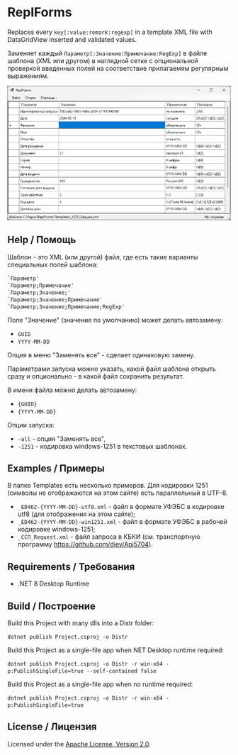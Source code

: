 # ReplForms
Replaces every `key[:value:remark:regexp]` in a template XML file with
DataGridView inserted and validated values.

Заменяет каждый `Параметр[:Значение:Примечание:RegExp]` в файле шаблона
(XML или другом) в наглядной сетке с опциональной проверкой введенных
полей на соответствие прилагаемям регулярным выражениям.

![Рабочее окно приложения](docs/assets/images/ReplForms.png)

## Help / Помощь

Шаблон - это XML (или другой) файл,
где есть такие варианты специальных полей шаблона:

    `Параметр'
    `Параметр;Примечание'
    `Параметр;Значение;'
    `Параметр;Значение;Примечание'
    `Параметр;Значение;Примечание;RegExp'

Поле "Значение" (значение по умолчанию) может делать автозамену:
- `GUID`
- `YYYY-MM-DD`

Опция в меню "Заменять все" - сделает одинаковую замену.

Параметрами запуска можно указать, какой файл шаблона открыть сразу
и опционально - в какой файл сохранить результат.

В имени файла можно делать автозамену:

- `{GUID}`
- `{YYYY-MM-DD}`

Опции запуска:

- `-all` - опция "Заменять все",
- `-1251` - кодировка windows-1251 в текстовых шаблонах.

## Examples / Примеры

В папке Templates есть несколько примеров.
Для кодировки 1251 (символы не отображаются на этом сайте) есть
параллельный в UTF-8.

- `_ED462-{YYYY-MM-DD}-utf8.xml` - файл в формате УФЭБС в кодировке
utf8 (для отображения на этом сайте);
- `_ED462-{YYYY-MM-DD}-win1251.xml` - файл в формате УФЭБС в рабочей
кодировке windows-1251;
- `_ССП_Request.xml` - файл запроса в КБКИ (см. транспортную программу
<https://github.com/diev/Api5704>).

## Requirements / Требования

- .NET 8 Desktop Runtime

## Build / Построение

Build this Project with many dlls into a Distr folder:

    dotnet publish Project.csproj -o Distr

Build this Project as a single-file app when NET Desktop runtime required:

    dotnet publish Project.csproj -o Distr -r win-x64 -p:PublishSingleFile=true --self-contained false

Build this Project as a single-file app when no runtime required:

    dotnet publish Project.csproj -o Distr -r win-x64 -p:PublishSingleFile=true

## License / Лицензия

Licensed under the [Apache License, Version 2.0].

[Apache License, Version 2.0]: LICENSE
